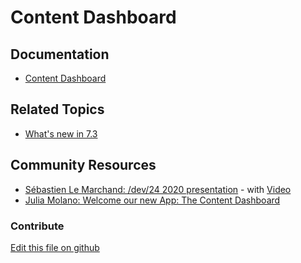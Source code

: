 # Content Dashboard

## Documentation

* [Content Dashboard](https://learn.liferay.com/dxp/latest/en/content-authoring-and-management/content-dashboard.html)

## Related Topics

* [What's new in 7.3](https://learn.liferay.com/dxp/7.x/en/getting-started/whats-new-73.html#content-dashboard)

## Community Resources

* [Sébastien Le Marchand: /dev/24 2020 presentation](https://liferay.dev/twentyfour/2020#Let%E2%80%99s%20discover%20and%20extend%20the%20new%20Content%20Dashboard) - with [Video](https://youtu.be/Mu0LcyOPadQ?t=16825)
* [Julia Molano: Welcome our new App: The Content Dashboard](https://liferay.dev/blogs/-/blogs/welcome-our-new-app-the-content-dashboard)

### Contribute

[Edit this file on github](https://github.com/olafk/controlpanel-documentation-docs/blob/master/md/74en/com_liferay_content_dashboard_web_portlet_ContentDashboardAdminPortlet.md)
